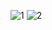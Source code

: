 ![1](https://github.com/user-attachments/assets/124fc836-b340-4d36-9bfe-955d0634d6a2)
![2](https://github.com/user-attachments/assets/9562034c-2125-4380-a2b9-64bc6baa4bc9)

